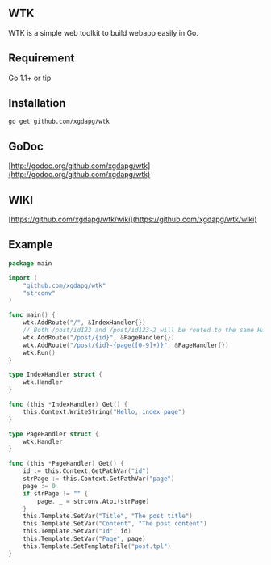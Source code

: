 ## WTK
WTK is a simple web toolkit to build webapp easily in Go.  

## Requirement
Go 1.1+ or tip

## Installation

    go get github.com/xgdapg/wtk

## GoDoc
[http://godoc.org/github.com/xgdapg/wtk](http://godoc.org/github.com/xgdapg/wtk)

## WIKI
[https://github.com/xgdapg/wtk/wiki](https://github.com/xgdapg/wtk/wiki)

## Example
```go
package main

import (
	"github.com/xgdapg/wtk"
	"strconv"
)

func main() {
	wtk.AddRoute("/", &IndexHandler{})
	// Both /post/id123 and /post/id123-2 will be routed to the same Handler.
	wtk.AddRoute("/post/{id}", &PageHandler{})
	wtk.AddRoute("/post/{id}-{page([0-9]+)}", &PageHandler{})
	wtk.Run()
}

type IndexHandler struct {
	wtk.Handler
}

func (this *IndexHandler) Get() {
	this.Context.WriteString("Hello, index page")
}

type PageHandler struct {
	wtk.Handler
}

func (this *PageHandler) Get() {
	id := this.Context.GetPathVar("id")
	strPage := this.Context.GetPathVar("page")
	page := 0
	if strPage != "" {
		page, _ = strconv.Atoi(strPage)
	}
	this.Template.SetVar("Title", "The post title")
	this.Template.SetVar("Content", "The post content")
	this.Template.SetVar("Id", id)
	this.Template.SetVar("Page", page)
	this.Template.SetTemplateFile("post.tpl")
}
```

